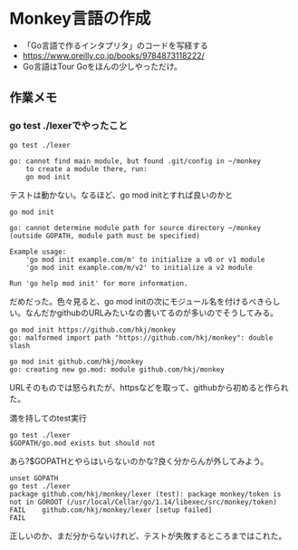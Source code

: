 # Monkey言語の作成

* 「Go言語で作るインタプリタ」のコードを写経する
* https://www.oreilly.co.jp/books/9784873118222/
* Go言語はTour Goをほんの少しやっただけ。

## 作業メモ
### go test ./lexerでやったこと
```shell
go test ./lexer

go: cannot find main module, but found .git/config in ~/monkey
	to create a module there, run:
	go mod init
```
テストは動かない。なるほど、go mod initとすれば良いのかと
```shell
go mod init

go: cannot determine module path for source directory ~/monkey (outside GOPATH, module path must be specified)

Example usage:
	'go mod init example.com/m' to initialize a v0 or v1 module
	'go mod init example.com/m/v2' to initialize a v2 module

Run 'go help mod init' for more information.
```
だめだった。色々見ると、go mod initの次にモジュール名を付けるべきらしい。なんだかgithubのURLみたいなの書いてるのが多いのでそうしてみる。
```shell
go mod init https://github.com/hkj/monkey
go: malformed import path "https://github.com/hkj/monkey": double slash

go mod init github.com/hkj/monkey
go: creating new go.mod: module github.com/hkj/monkey
```
URLそのものでは怒られたが、httpsなどを取って、githubから初めると作られた。

満を持してのtest実行
```shell
go test ./lexer
$GOPATH/go.mod exists but should not
```
あら?$GOPATHとやらはいらないのかな?良く分からんが外してみよう。
```shell
unset GOPATH
go test ./lexer
package github.com/hkj/monkey/lexer (test): package monkey/token is not in GOROOT (/usr/local/Cellar/go/1.14/libexec/src/monkey/token)
FAIL	github.com/hkj/monkey/lexer [setup failed]
FAIL
```
正しいのか、まだ分からないけれど、テストが失敗するところまではこれた。